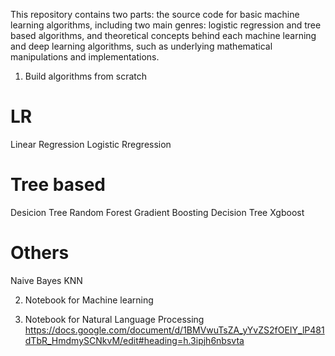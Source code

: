

This repository contains two parts: the source code for basic machine learning algorithms, including two main genres: logistic regression and tree based algorithms, and theoretical concepts behind each machine learning and deep learning algorithms, such as underlying mathematical manipulations and implementations.

1. Build algorithms from scratch
# LR
Linear Regression
Logistic Rregression

# Tree based
Desicion Tree
Random Forest
Gradient Boosting Decision Tree
Xgboost

# Others
Naive Bayes
KNN


2. Notebook for Machine learning

3. Notebook for Natural Language Processing
https://docs.google.com/document/d/1BMVwuTsZA_yYvZS2fOEIY_lP481dTbR_HmdmySCNkvM/edit#heading=h.3ipjh6nbsvta


